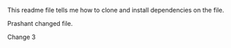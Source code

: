 
This readme file tells me how to clone and install dependencies on the file.


Prashant changed file.

Change 3